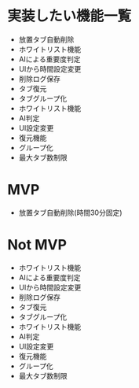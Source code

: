 # 実装したい機能一覧
- 放置タブ自動削除
- ホワイトリスト機能
- AIによる重要度判定
- UIから時間設定変更
- 削除ログ保存
- タブ復元
- タブグループ化
- ホワイトリスト機能
- AI判定
- UI設定変更
- 復元機能
- グループ化
- 最大タブ数制限

# MVP
- 放置タブ自動削除(時間30分固定)

# Not MVP
- ホワイトリスト機能
- AIによる重要度判定
- UIから時間設定変更
- 削除ログ保存
- タブ復元
- タブグループ化
- ホワイトリスト機能
- AI判定
- UI設定変更
- 復元機能
- グループ化
- 最大タブ数制限
